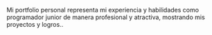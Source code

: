 Mi portfolio personal representa mi experiencia y habilidades como programador junior de manera profesional y atractiva, mostrando mis proyectos y logros..
